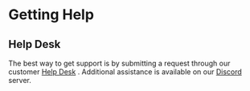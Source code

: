 # Getting Help

## Help Desk

The best way to get support is by submitting a request through our customer [Help Desk](https://iohk.zendesk.com/hc/en-us/requests/new) . Additional assistance is available on our [Discord](https://discord.gg/atala) server.

